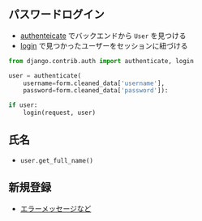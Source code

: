 ## パスワードログイン


- [authenteicate](https://docs.djangoproject.com/en/2.0/_modules/django/contrib/auth/#authenticate) でバックエンドから `User` を見つける
- [login](https://docs.djangoproject.com/en/2.0/_modules/django/contrib/auth/#login) で見つかったユーザーをセッションに紐づける

~~~py
from django.contrib.auth import authenticate, login

user = authenticate(
    username=form.cleaned_data['username'], 
    password=form.cleaned_data['password']):

if user:
    login(request, user)
~~~


## 氏名

- `user.get_full_name()`


## 新規登録

- [エラーメッセージなど](https://github.com/hdknr/annotated-django/commit/0f4dad8ad61bc549aa7fa010961d36b5d11a9700)
